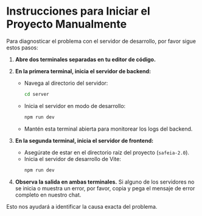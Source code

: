 # Instrucciones para Iniciar el Proyecto Manualmente

Para diagnosticar el problema con el servidor de desarrollo, por favor sigue estos pasos:

1.  **Abre dos terminales separadas en tu editor de código.**

2.  **En la primera terminal, inicia el servidor de backend:**
    *   Navega al directorio del servidor:
        ```bash
        cd server
        ```
    *   Inicia el servidor en modo de desarrollo:
        ```bash
        npm run dev
        ```
    *   Mantén esta terminal abierta para monitorear los logs del backend.

3.  **En la segunda terminal, inicia el servidor de frontend:**
    *   Asegúrate de estar en el directorio raíz del proyecto (`safeia-2.0`).
    *   Inicia el servidor de desarrollo de Vite:
        ```bash
        npm run dev
        ```

4.  **Observa la salida en ambas terminales.** Si alguno de los servidores no se inicia o muestra un error, por favor, copia y pega el mensaje de error completo en nuestro chat.

Esto nos ayudará a identificar la causa exacta del problema.
